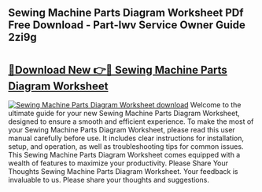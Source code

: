 ## Sewing Machine Parts Diagram Worksheet PDf Free Download - Part-lwv Service Owner Guide 2zi9g

# <h2><a href="http://dfu4ac.blite.top/?on=Sewing+Machine+Parts+Diagram+Worksheet">🔗Download New 👉🔴 Sewing Machine Parts Diagram Worksheet</a></h2>

[![Sewing Machine Parts Diagram Worksheet download](https://i.imgur.com/lujVjoI.png)](http://dfu4ac.blite.top/?on=Sewing+Machine+Parts+Diagram+Worksheet)
Welcome to the ultimate guide for your new Sewing Machine Parts Diagram Worksheet, designed to ensure a smooth and efficient experience. To make the most of your Sewing Machine Parts Diagram Worksheet, please read this user manual carefully before use. It includes clear instructions for installation, setup, and operation, as well as troubleshooting tips for common issues. This Sewing Machine Parts Diagram Worksheet comes equipped with a wealth of features to maximize your productivity. Please Share Your Thoughts Sewing Machine Parts Diagram Worksheet. Your feedback is invaluable to us. Please share your thoughts and suggestions.
